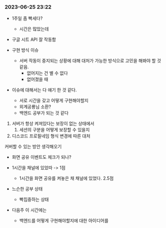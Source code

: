 
### 2023-06-25 23:22
- 1주일 좀 빡세다?
	- 시간은 많았는데

- 구글 시트 API 잘 작동함
- 구현 방식 이슈
	- 서버 작동이 중지되는 상황에 대해 대처가 가능한 방식으로 고민을 해봐야 할 것 같음.
		- 없어지는 건 별 수 없다
		- 없어졌을 때 
- 이슈에 대해서는 다 얘기 한 것 같다.
	- 서로 시간을 갖고 어떻게 구현해야할지
	- 외계공룡님 소환?
	- 백엔드 공부가 되는 것 같다

1. 서버가 항상 켜져있다는 보장이 없는 상태에서
	1. 세션의 구분을 어떻게 보장할 수 있을지
2. 디스코드 프로필네임 형식 변경에 따른 대처

커버할 수 있는 방안 생각해오기 

- 화면 공유 이벤트도 체크가 되나?
- 1시간을 채널에 있었따 -> 1점
	- 1시간을 화면 공유를 켜놓은 채 채널에 있었다. 2.5점
- 느슨한 공부 상태
	- 빡집중하는 상태

- 다음주 이 시간에는
	- 백엔드를 어떻게 구현해야할지에 대한 아이디어를